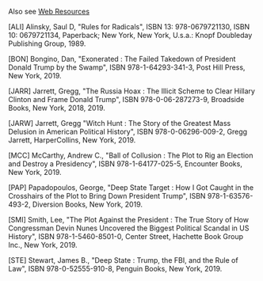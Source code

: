 Also see [Web Resources](Web-Resources.md)

[ALI] Alinsky, Saul D, "Rules for Radicals", ISBN 13: 978-0679721130, ISBN 10: 0679721134, Paperback; New York, New York, U.s.a.: Knopf Doubleday Publishing Group, 1989.

[BON] Bongino, Dan, "Exonerated : The Failed Takedown of President Donald Trump by the Swamp", ISBN 978-1-64293-341-3, Post Hill Press, New York, 2019.

[JARR] Jarrett, Gregg, "The Russia Hoax : The Illicit Scheme to Clear Hillary Clinton and Frame Donald Trump", ISBN 978-0-06-287273-9, Broadside Books, New York, 2018, 2019.
  
[JARW] Jarrett, Gregg "Witch Hunt : The Story of the Greatest Mass Delusion in American Political History", ISBN 978-0-06296-009-2, Gregg Jarrett, HarperCollins, New York, 2019.
  
[MCC] McCarthy, Andrew C., "Ball of Collusion : The Plot to Rig an Election and Destroy a Presidency", ISBN 978-1-64177-025-5, Encounter Books, New York, 2019.  
  
[PAP] Papadopoulos, George, "Deep State Target : How I Got Caught in the Crosshairs of the Plot to Bring Down President Trump", ISBN 978-1-63576-493-2, Diversion Books, New York, 2019.  
  
[SMI] Smith, Lee, "The Plot Against the President : The True Story of How Congressman Devin Nunes Uncovered the Biggest Political Scandal in US History", ISBN 978-1-5460-8501-0, Center Street, Hachette Book Group Inc., New York, 2019.  
  
[STE] Stewart, James B., "Deep State : Trump, the FBI, and the Rule of Law", ISBN 978-0-52555-910-8, Penguin Books, New York, 2019. 

